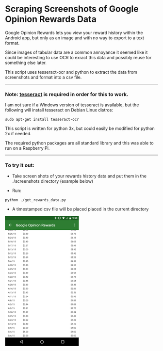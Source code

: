 # Scraping Screenshots of Google Opinion Rewards Data

Google Opinion Rewards lets you view your reward history within the Android app, but only as an image and with no way to export to a text format. 

Since images of tabular data are a common annoyance it seemed like it could be interesting to use OCR to exract this data and possibly reuse for something else later. 

This script uses tesseract-ocr and python to extract the data from screenshots and format into a csv file.

------------------------
### Note: [tesseract](https://github.com/tesseract-ocr/tesseract) is required in order for this to work.

 I am not sure if a Windows version of tesseract is available, but the following will install tesseract on Debian Linux distros:
 
 ```
 sudo apt-get install tesseract-ocr
 ```
 
 This script is written for python 3x, but could easily be modified for python 2x if needed.
 
 The required python packages are all standard library and this was able to run on a Raspberry Pi.
 
 --------------------
### To try it out:
* Take screen shots of your rewards history data and put them in the ./screenshots directory (example below)

* Run:
```
python ./get_rewards_data.py
```
* A timestamped csv file will be placed placed in the current directory

<a href="url"><img src="./screenshots/Screenshot1.png" align="left" height="430" width="243" ></a>